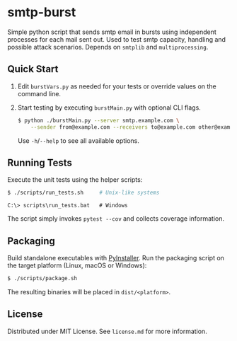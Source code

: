 # smtp-burst
Simple python script that sends smtp email in bursts using independent processes for each mail sent out. Used to test smtp capacity, handling and possible attack scenarios. Depends on `smtplib` and `multiprocessing`.

## Quick Start

1. Edit `burstVars.py` as needed for your tests or override values on the
   command line.
2. Start testing by executing `burstMain.py` with optional CLI flags.

   ```bash
   $ python ./burstMain.py --server smtp.example.com \
       --sender from@example.com --receivers to@example.com other@example.com
   ```

   Use `-h`/`--help` to see all available options.

## Running Tests

Execute the unit tests using the helper scripts:

```bash
$ ./scripts/run_tests.sh     # Unix-like systems
```

```batch
C:\> scripts\run_tests.bat   # Windows
```

The script simply invokes `pytest --cov` and collects coverage information.

## Packaging

Build standalone executables with [PyInstaller](https://www.pyinstaller.org/).
Run the packaging script on the target platform (Linux, macOS or Windows):

```bash
$ ./scripts/package.sh
```

The resulting binaries will be placed in `dist/<platform>`.

## License

Distributed under MIT License. See `license.md` for more information.

